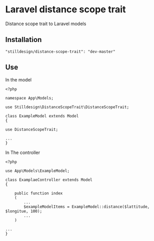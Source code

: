 # Laravel distance scope trait
Distance scope trait to Laravel models

## Installation

```
"stilldesign/distance-scope-trait": "dev-master"
```

## Use

In the model

```
<?php

namespace App\Models;

use Stilldesign\DistanceScopeTrait\DistanceScopeTrait;

class ExampleModel extends Model
{

use DistanceScopeTrait;

...
}
```

In The controller


```
<?php

use App\Models\ExampleModel;

class ExamplaeController extends Model
{

    public function index
    (
        ...
        $exampleModelItems = ExampleModel::distance($lattitude, $longitue, 100);
        ...
    )

...
}
```
